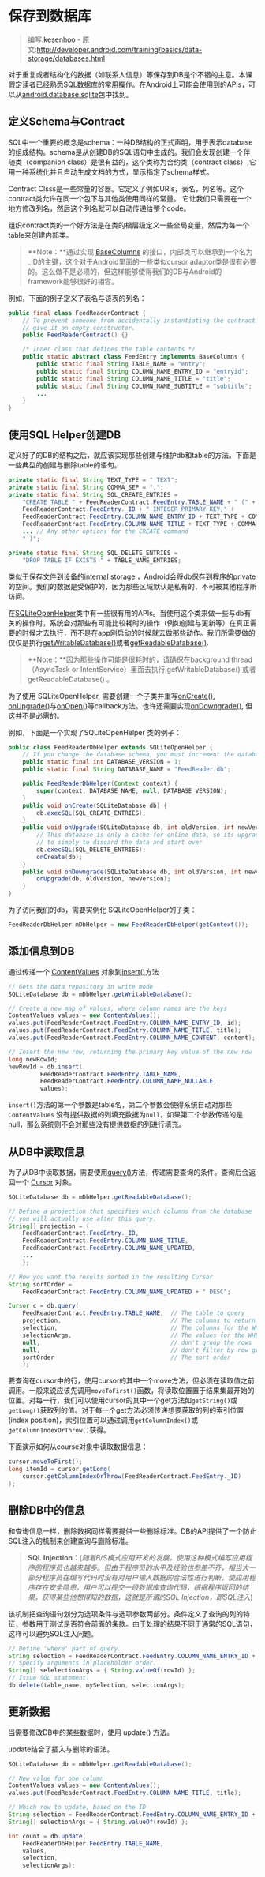 # 保存到数据库

> 编写:[kesenhoo](https://github.com/kesenhoo) - 原文:<http://developer.android.com/training/basics/data-storage/databases.html>

对于重复或者结构化的数据（如联系人信息）等保存到DB是个不错的主意。本课假定读者已经熟悉SQL数据库的常用操作。在Android上可能会使用到的APIs，可以从[android.database.sqlite](http://developer.android.com/reference/android/database/sqlite/package-summary.html)包中找到。

## 定义Schema与Contract

SQL中一个重要的概念是schema：一种DB结构的正式声明，用于表示database的组成结构。schema是从创建DB的SQL语句中生成的。我们会发现创建一个伴随类（companion class）是很有益的，这个类称为合约类（contract class）,它用一种系统化并且自动生成文档的方式，显示指定了schema样式。

Contract Clsss是一些常量的容器。它定义了例如URIs，表名，列名等。这个contract类允许在同一个包下与其他类使用同样的常量。 它让我们只需要在一个地方修改列名，然后这个列名就可以自动传递给整个code。

组织contract类的一个好方法是在类的根层级定义一些全局变量，然后为每一个table来创建内部类。

> **Note：**通过实现 [BaseColumns](http://developer.android.com/reference/android/provider/BaseColumns.html) 的接口，内部类可以继承到一个名为_ID的主键，这个对于Android里面的一些类似cursor adaptor类是很有必要的。这么做不是必须的，但这样能够使得我们的DB与Android的framework能够很好的相容。

例如，下面的例子定义了表名与该表的列名：

```java
public final class FeedReaderContract {
    // To prevent someone from accidentally instantiating the contract class,
    // give it an empty constructor.
    public FeedReaderContract() {}

    /* Inner class that defines the table contents */
    public static abstract class FeedEntry implements BaseColumns {
        public static final String TABLE_NAME = "entry";
        public static final String COLUMN_NAME_ENTRY_ID = "entryid";
        public static final String COLUMN_NAME_TITLE = "title";
        public static final String COLUMN_NAME_SUBTITLE = "subtitle";
        ...
    }
}
```

## 使用SQL Helper创建DB

定义好了的DB的结构之后，就应该实现那些创建与维护db和table的方法。下面是一些典型的创建与删除table的语句。

```java
private static final String TEXT_TYPE = " TEXT";
private static final String COMMA_SEP = ",";
private static final String SQL_CREATE_ENTRIES =
    "CREATE TABLE " + FeedReaderContract.FeedEntry.TABLE_NAME + " (" +
    FeedReaderContract.FeedEntry._ID + " INTEGER PRIMARY KEY," +
    FeedReaderContract.FeedEntry.COLUMN_NAME_ENTRY_ID + TEXT_TYPE + COMMA_SEP +
    FeedReaderContract.FeedEntry.COLUMN_NAME_TITLE + TEXT_TYPE + COMMA_SEP +
    ... // Any other options for the CREATE command
    " )";

private static final String SQL_DELETE_ENTRIES =
    "DROP TABLE IF EXISTS " + TABLE_NAME_ENTRIES;
```

类似于保存文件到设备的[internal storage](http://developer.android.com/guide/topics/data/data-storage.html#filesInternal) ，Android会将db保存到程序的private的空间。我们的数据是受保护的，因为那些区域默认是私有的，不可被其他程序所访问。

在[SQLiteOpenHelper](http://developer.android.com/reference/android/database/sqlite/SQLiteOpenHelper.html)类中有一些很有用的APIs。当使用这个类来做一些与db有关的操作时，系统会对那些有可能比较耗时的操作（例如创建与更新等）在真正需要的时候才去执行，而不是在app刚启动的时候就去做那些动作。我们所需要做的仅仅是执行<a href="http://developer.android.com/reference/android/database/sqlite/SQLiteOpenHelper.html#getWritableDatabase()">getWritableDatabase()</a>或者<a href="http://developer.android.com/reference/android/database/sqlite/SQLiteOpenHelper.html#getReadableDatabase()">getReadableDatabase()</a>.

> **Note：**因为那些操作可能是很耗时的，请确保在background thread（AsyncTask or IntentService）里面去执行 getWritableDatabase() 或者 getReadableDatabase() 。

为了使用 SQLiteOpenHelper, 需要创建一个子类并重写<a href="http://developer.android.com/reference/android/database/sqlite/SQLiteOpenHelper.html#onCreate(android.database.sqlite.SQLiteDatabase)">onCreate()</a>, <a href="http://developer.android.com/reference/android/database/sqlite/SQLiteOpenHelper.html#onUpgrade(android.database.sqlite.SQLiteDatabase, int, int)">onUpgrade()</a>与<a href="http://developer.android.com/reference/android/database/sqlite/SQLiteOpenHelper.html#onOpen(android.database.sqlite.SQLiteDatabase)">onOpen()</a>等callback方法。也许还需要实现<a href="http://developer.android.com/reference/android/database/sqlite/SQLiteOpenHelper.html#onDowngrade(android.database.sqlite.SQLiteDatabase, int, int)">onDowngrade()</a>, 但这并不是必需的。

例如，下面是一个实现了SQLiteOpenHelper 类的例子：

```java
public class FeedReaderDbHelper extends SQLiteOpenHelper {
    // If you change the database schema, you must increment the database version.
    public static final int DATABASE_VERSION = 1;
    public static final String DATABASE_NAME = "FeedReader.db";

    public FeedReaderDbHelper(Context context) {
        super(context, DATABASE_NAME, null, DATABASE_VERSION);
    }
    public void onCreate(SQLiteDatabase db) {
        db.execSQL(SQL_CREATE_ENTRIES);
    }
    public void onUpgrade(SQLiteDatabase db, int oldVersion, int newVersion) {
        // This database is only a cache for online data, so its upgrade policy is
        // to simply to discard the data and start over
        db.execSQL(SQL_DELETE_ENTRIES);
        onCreate(db);
    }
    public void onDowngrade(SQLiteDatabase db, int oldVersion, int newVersion) {
        onUpgrade(db, oldVersion, newVersion);
    }
}
```

为了访问我们的db，需要实例化 SQLiteOpenHelper的子类：

```java
FeedReaderDbHelper mDbHelper = new FeedReaderDbHelper(getContext());
```

## 添加信息到DB

通过传递一个 [ContentValues](http://developer.android.com/reference/android/content/ContentValues.html) 对象到<a href="http://developer.android.com/reference/android/database/sqlite/SQLiteDatabase.html#insert(java.lang.String, java.lang.String, android.content.ContentValues)">insert()</a>方法：

```java
// Gets the data repository in write mode
SQLiteDatabase db = mDbHelper.getWritableDatabase();

// Create a new map of values, where column names are the keys
ContentValues values = new ContentValues();
values.put(FeedReaderContract.FeedEntry.COLUMN_NAME_ENTRY_ID, id);
values.put(FeedReaderContract.FeedEntry.COLUMN_NAME_TITLE, title);
values.put(FeedReaderContract.FeedEntry.COLUMN_NAME_CONTENT, content);

// Insert the new row, returning the primary key value of the new row
long newRowId;
newRowId = db.insert(
         FeedReaderContract.FeedEntry.TABLE_NAME,
         FeedReaderContract.FeedEntry.COLUMN_NAME_NULLABLE,
         values);
```

`insert()`方法的第一个参数是table名，第二个参数会使得系统自动对那些`ContentValues` 没有提供数据的列填充数据为`null`，如果第二个参数传递的是null，那么系统则不会对那些没有提供数据的列进行填充。

## 从DB中读取信息

为了从DB中读取数据，需要使用<a href="http://developer.android.com/reference/android/database/sqlite/SQLiteDatabase.html#query(boolean, java.lang.String, java.lang.String[], java.lang.String, java.lang.String[], java.lang.String, java.lang.String, java.lang.String, java.lang.String)">query()</a>方法，传递需要查询的条件。查询后会返回一个 [Cursor](http://developer.android.com/reference/android/database/Cursor.html) 对象。

```java
SQLiteDatabase db = mDbHelper.getReadableDatabase();

// Define a projection that specifies which columns from the database
// you will actually use after this query.
String[] projection = {
    FeedReaderContract.FeedEntry._ID,
    FeedReaderContract.FeedEntry.COLUMN_NAME_TITLE,
    FeedReaderContract.FeedEntry.COLUMN_NAME_UPDATED,
    ...
    };

// How you want the results sorted in the resulting Cursor
String sortOrder =
    FeedReaderContract.FeedEntry.COLUMN_NAME_UPDATED + " DESC";

Cursor c = db.query(
    FeedReaderContract.FeedEntry.TABLE_NAME,  // The table to query
    projection,                               // The columns to return
    selection,                                // The columns for the WHERE clause
    selectionArgs,                            // The values for the WHERE clause
    null,                                     // don't group the rows
    null,                                     // don't filter by row groups
    sortOrder                                 // The sort order
    );
```
要查询在cursor中的行，使用cursor的其中一个move方法，但必须在读取值之前调用。一般来说应该先调用`moveToFirst()`函数，将读取位置置于结果集最开始的位置。对每一行，我们可以使用cursor的其中一个get方法如`getString()`或`getLong()`获取列的值。对于每一个get方法必须传递想要获取的列的索引位置(index position)，索引位置可以通过调用`getColumnIndex()`或`getColumnIndexOrThrow()`获得。

下面演示如何从course对象中读取数据信息：

```java
cursor.moveToFirst();
long itemId = cursor.getLong(
    cursor.getColumnIndexOrThrow(FeedReaderContract.FeedEntry._ID)
);
```

## 删除DB中的信息

和查询信息一样，删除数据同样需要提供一些删除标准。DB的API提供了一个防止SQL注入的机制来创建查询与删除标准。

> **SQL Injection：**(*随着B/S模式应用开发的发展，使用这种模式编写应用程序的程序员也越来越多。但由于程序员的水平及经验也参差不齐，相当大一部分程序员在编写代码时没有对用户输入数据的合法性进行判断，使应用程序存在安全隐患。用户可以提交一段数据库查询代码，根据程序返回的结果，获得某些他想得知的数据，这就是所谓的SQL Injection，即SQL注入*)

该机制把查询语句划分为选项条件与选项参数两部分。条件定义了查询的列的特征，参数用于测试是否符合前面的条款。由于处理的结果不同于通常的SQL语句，这样可以避免SQL注入问题。

```java
// Define 'where' part of query.
String selection = FeedReaderContract.FeedEntry.COLUMN_NAME_ENTRY_ID + " LIKE ?";
// Specify arguments in placeholder order.
String[] selelectionArgs = { String.valueOf(rowId) };
// Issue SQL statement.
db.delete(table_name, mySelection, selectionArgs);
```

## 更新数据

当需要修改DB中的某些数据时，使用 update() 方法。

update结合了插入与删除的语法。

```java
SQLiteDatabase db = mDbHelper.getReadableDatabase();

// New value for one column
ContentValues values = new ContentValues();
values.put(FeedReaderContract.FeedEntry.COLUMN_NAME_TITLE, title);

// Which row to update, based on the ID
String selection = FeedReaderContract.FeedEntry.COLUMN_NAME_ENTRY_ID + " LIKE ?";
String[] selectionArgs = { String.valueOf(rowId) };

int count = db.update(
    FeedReaderDbHelper.FeedEntry.TABLE_NAME,
    values,
    selection,
    selectionArgs);
```
